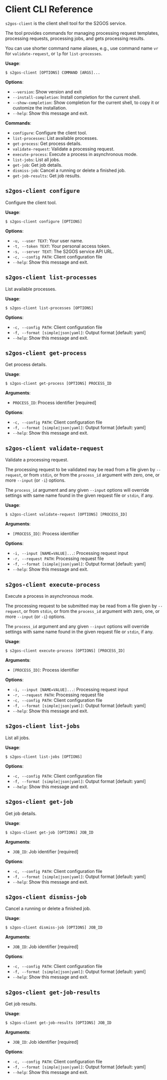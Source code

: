 # Client CLI Reference

`s2gos-client` is the client shell tool for the S2GOS service.

The tool provides commands for managing processing request templates,
processing requests, processing jobs, and gets processing results.

You can use shorter command name aliases, e.g., use command name `vr`
for `validate-request`, or `lp` for `list-processes`.

**Usage**:

```console
$ s2gos-client [OPTIONS] COMMAND [ARGS]...
```

**Options**:

* `--version`: Show version and exit
* `--install-completion`: Install completion for the current shell.
* `--show-completion`: Show completion for the current shell, to copy it or customize the installation.
* `--help`: Show this message and exit.

**Commands**:

* `configure`: Configure the client tool.
* `list-processes`: List available processes.
* `get-process`: Get process details.
* `validate-request`: Validate a processing request.
* `execute-process`: Execute a process in asynchronous mode.
* `list-jobs`: List all jobs.
* `get-job`: Get job details.
* `dismiss-job`: Cancel a running or delete a finished job.
* `get-job-results`: Get job results.

## `s2gos-client configure`

Configure the client tool.

**Usage**:

```console
$ s2gos-client configure [OPTIONS]
```

**Options**:

* `-u, --user TEXT`: Your user name.
* `-t, --token TEXT`: Your personal access token.
* `-s, --server TEXT`: The S2GOS service API URL.
* `-c, --config PATH`: Client configuration file
* `--help`: Show this message and exit.

## `s2gos-client list-processes`

List available processes.

**Usage**:

```console
$ s2gos-client list-processes [OPTIONS]
```

**Options**:

* `-c, --config PATH`: Client configuration file
* `-f, --format [simple|json|yaml]`: Output format  [default: yaml]
* `--help`: Show this message and exit.

## `s2gos-client get-process`

Get process details.

**Usage**:

```console
$ s2gos-client get-process [OPTIONS] PROCESS_ID
```

**Arguments**:

* `PROCESS_ID`: Process identifier  [required]

**Options**:

* `-c, --config PATH`: Client configuration file
* `-f, --format [simple|json|yaml]`: Output format  [default: yaml]
* `--help`: Show this message and exit.

## `s2gos-client validate-request`

Validate a processing request.

The processing request to be validated may be read from a file given
by `--request`, or from `stdin`, or from the `process_id` argument
with zero, one, or more `--input` (or `-i`) options.

The `process_id` argument and any given `--input` options will override
settings with same name found in the given request file or `stdin`, if any.

**Usage**:

```console
$ s2gos-client validate-request [OPTIONS] [PROCESS_ID]
```

**Arguments**:

* `[PROCESS_ID]`: Process identifier

**Options**:

* `-i, --input [NAME=VALUE]...`: Processing request input
* `-r, --request PATH`: Processing request file
* `-f, --format [simple|json|yaml]`: Output format  [default: yaml]
* `--help`: Show this message and exit.

## `s2gos-client execute-process`

Execute a process in asynchronous mode.

The processing request to be submitted may be read from a file given
by `--request`, or from `stdin`, or from the `process_id` argument
with zero, one, or more `--input` (or `-i`) options.

The `process_id` argument and any given `--input` options will override
settings with same name found in the given request file or `stdin`, if any.

**Usage**:

```console
$ s2gos-client execute-process [OPTIONS] [PROCESS_ID]
```

**Arguments**:

* `[PROCESS_ID]`: Process identifier

**Options**:

* `-i, --input [NAME=VALUE]...`: Processing request input
* `-r, --request PATH`: Processing request file
* `-c, --config PATH`: Client configuration file
* `-f, --format [simple|json|yaml]`: Output format  [default: yaml]
* `--help`: Show this message and exit.

## `s2gos-client list-jobs`

List all jobs.

**Usage**:

```console
$ s2gos-client list-jobs [OPTIONS]
```

**Options**:

* `-c, --config PATH`: Client configuration file
* `-f, --format [simple|json|yaml]`: Output format  [default: yaml]
* `--help`: Show this message and exit.

## `s2gos-client get-job`

Get job details.

**Usage**:

```console
$ s2gos-client get-job [OPTIONS] JOB_ID
```

**Arguments**:

* `JOB_ID`: Job identifier  [required]

**Options**:

* `-c, --config PATH`: Client configuration file
* `-f, --format [simple|json|yaml]`: Output format  [default: yaml]
* `--help`: Show this message and exit.

## `s2gos-client dismiss-job`

Cancel a running or delete a finished job.

**Usage**:

```console
$ s2gos-client dismiss-job [OPTIONS] JOB_ID
```

**Arguments**:

* `JOB_ID`: Job identifier  [required]

**Options**:

* `-c, --config PATH`: Client configuration file
* `-f, --format [simple|json|yaml]`: Output format  [default: yaml]
* `--help`: Show this message and exit.

## `s2gos-client get-job-results`

Get job results.

**Usage**:

```console
$ s2gos-client get-job-results [OPTIONS] JOB_ID
```

**Arguments**:

* `JOB_ID`: Job identifier  [required]

**Options**:

* `-c, --config PATH`: Client configuration file
* `-f, --format [simple|json|yaml]`: Output format  [default: yaml]
* `--help`: Show this message and exit.
